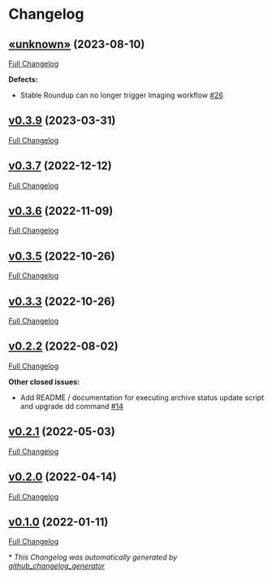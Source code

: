 # Changelog

## [«unknown»](https://github.com/NASA-PDS/registry-loader/tree/«unknown») (2023-08-10)

[Full Changelog](https://github.com/NASA-PDS/registry-loader/compare/v0.3.9...«unknown»)

**Defects:**

- Stable Roundup can no longer trigger Imaging workflow [\#26](https://github.com/NASA-PDS/registry-loader/issues/26)

## [v0.3.9](https://github.com/NASA-PDS/registry-loader/tree/v0.3.9) (2023-03-31)

[Full Changelog](https://github.com/NASA-PDS/registry-loader/compare/v0.3.7...v0.3.9)

## [v0.3.7](https://github.com/NASA-PDS/registry-loader/tree/v0.3.7) (2022-12-12)

[Full Changelog](https://github.com/NASA-PDS/registry-loader/compare/v0.3.6...v0.3.7)

## [v0.3.6](https://github.com/NASA-PDS/registry-loader/tree/v0.3.6) (2022-11-09)

[Full Changelog](https://github.com/NASA-PDS/registry-loader/compare/v0.3.5...v0.3.6)

## [v0.3.5](https://github.com/NASA-PDS/registry-loader/tree/v0.3.5) (2022-10-26)

[Full Changelog](https://github.com/NASA-PDS/registry-loader/compare/v0.3.3...v0.3.5)

## [v0.3.3](https://github.com/NASA-PDS/registry-loader/tree/v0.3.3) (2022-10-26)

[Full Changelog](https://github.com/NASA-PDS/registry-loader/compare/v0.2.2...v0.3.3)

## [v0.2.2](https://github.com/NASA-PDS/registry-loader/tree/v0.2.2) (2022-08-02)

[Full Changelog](https://github.com/NASA-PDS/registry-loader/compare/v0.2.1...v0.2.2)

**Other closed issues:**

- Add README / documentation for executing archive status update script and upgrade dd command [\#14](https://github.com/NASA-PDS/registry-loader/issues/14)

## [v0.2.1](https://github.com/NASA-PDS/registry-loader/tree/v0.2.1) (2022-05-03)

[Full Changelog](https://github.com/NASA-PDS/registry-loader/compare/v0.2.0...v0.2.1)

## [v0.2.0](https://github.com/NASA-PDS/registry-loader/tree/v0.2.0) (2022-04-14)

[Full Changelog](https://github.com/NASA-PDS/registry-loader/compare/v0.1.0...v0.2.0)

## [v0.1.0](https://github.com/NASA-PDS/registry-loader/tree/v0.1.0) (2022-01-11)

[Full Changelog](https://github.com/NASA-PDS/registry-loader/compare/94da5387d0ac1d151b09f809652131d407c950de...v0.1.0)



\* *This Changelog was automatically generated by [github_changelog_generator](https://github.com/github-changelog-generator/github-changelog-generator)*
